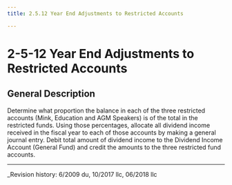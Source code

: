 ```yaml
---
title: 2.5.12 Year End Adjustments to Restricted Accounts

---
```


# 2-5-12 Year End Adjustments to Restricted Accounts

## General Description
Determine what proportion the balance in each of the three restricted accounts (Mink, Education and AGM Speakers) is of the total in the restricted funds. Using those percentages, allocate all dividend income received in the fiscal year to each of those accounts by making a general journal entry. Debit total amount of dividend income to the Dividend Income Account (General Fund) and credit the amounts to the three restricted fund accounts.

***

_Revision history: 6/2009 du, 10/2017 llc, 06/2018 llc
